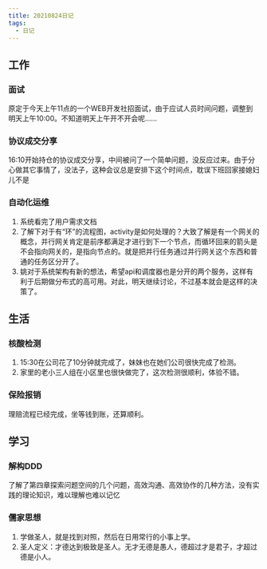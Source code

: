 ```yaml
---
title: 20210824日记
tags:
  - 日记
---
```

## 工作
### 面试
原定于今天上午11点的一个WEB开发社招面试，由于应试人员时间问题，调整到明天上午10:00。不知道明天上午开不开会呢……
### 协议成交分享
16:10开始持仓的协议成交分享，中间被问了一个简单问题，没反应过来。由于分心做其它事情了，没法子，这种会议总是安排下这个时间点，耽误下班回家接媳妇儿不是
### 自动化运维
1. 系统看完了用户需求文档
2. 了解下对于有“环”的流程图，activity是如何处理的？大致了解是有一个网关的概念，并行网关肯定是前序都满足才进行到下一个节点，而循环回来的箭头是不会指向网关的，是指向节点的。就是把并行任务通过并行网关这个东西和普通的任务区分开了。
3. 姚对于系统架构有新的想法，希望api和调度器也是分开的两个服务，这样有利于后期做分布式的高可用。对此，明天继续讨论，不过基本就会是这样的决策了。

## 生活
### 核酸检测
1. 15:30在公司花了10分钟就完成了，妹妹也在她们公司很快完成了检测。
2. 家里的老小三人组在小区里也很快做完了，这次检测很顺利，体验不错。
### 保险报销
理赔流程已经完成，坐等钱到账，还算顺利。

## 学习
### 解构DDD
了解了第四章探索问题空间的几个问题，高效沟通、高效协作的几种方法，没有实践的理论知识，难以理解也难以记忆
### 儒家思想
1. 学做圣人，就是找到对照，然后在日用常行的小事上学。
2. 圣人定义：才德达到极致是圣人。无才无德是愚人，德超过才是君子，才超过德是小人。
